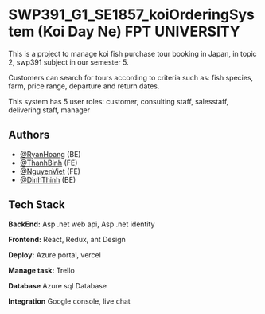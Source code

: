 # SWP391_G1_SE1857_koiOrderingSystem (Koi Day Ne) FPT UNIVERSITY
This is a project to manage koi fish purchase tour booking in Japan, in topic 2, swp391 subject in our semester 5.

Customers can search for tours according to criteria such as: fish species, farm, price range, departure and return dates.

This system has 5 user roles: customer, consulting staff, salesstaff, delivering staff, manager

## Authors

- [@RyanHoang](https://github.com/QuocAn108) (BE)
- [@ThanhBinh](https://github.com/QuocAn108) (FE)
- [@NguyenViet](https://github.com/QuocAn108) (FE)
- [@DinhThinh](https://github.com/QuocAn108) (BE)

## Tech Stack

**BackEnd:** Asp .net web api, Asp .net identity

**Frontend:** React, Redux, ant Design

**Deploy:** Azure portal, vercel

**Manage task:** Trello

**Database** Azure sql Database

**Integration** Google console, live chat
